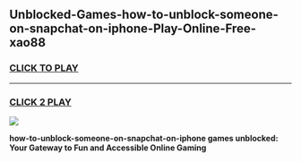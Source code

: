 
## Unblocked-Games-how-to-unblock-someone-on-snapchat-on-iphone-Play-Online-Free-xao88
<h3>
<a href="https://premium76.site?title=how-to-unblock-someone-on-snapchat-on-iphone&ref=26A">CLICK TO PLAY</a></h3>
<hr>

<h3>
<a href="https://premium76.site?title=how-to-unblock-someone-on-snapchat-on-iphone&ref=26A">CLICK 2 PLAY</a>
  
</h3>

<a href="https://premium76.site?title=how-to-unblock-someone-on-snapchat-on-iphone&ref=26A"><img src="https://clearcache.store/games.png"></a>


**how-to-unblock-someone-on-snapchat-on-iphone games unblocked: Your Gateway to Fun and Accessible Online Gaming**
